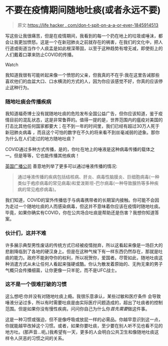 # 不要在疫情期间随地吐痰(或者永远不要)

> 原文:[https://life hacker . com/don-t-spit-on-a-a-or-ever-1845914513](https://lifehacker.com/dont-spit-on-the-ground-during-a-pandemic-or-ever-1845914513)

写这些让我很痛苦，但是在疫情期间，我看到的每一个扔在地上的垃圾或唾沫，都会让我更加愤怒。这是一个在新冠肺炎之前就存在的祸害，在我们的文化中，把人行道或街道当作个人痰盂是如此根深蒂固，以至于这种趋势有增无减，即使街上的人们戴着口罩来防止COVID的传播。

Watch

我知道我很有可能听起来像一个愤怒的父亲，但我真的不在乎:我在这里告诫那些喜欢他们的血盆大口、口水横流的方式的人，因为你应该感觉不好，你真的应该停止这种行为。

### 随地吐痰会传播疾病

我知道福奇博士没有就随地吐痰的危险发布全国公益广告，但你应该知道，鉴于疫情目前的混乱状态，这是非常鲁莽的。值得一提的是，世界范围内的瘟疫对美国的打击比其他任何国家都要大；在不到一年的时间里，我们已经有超过30万人死于新冠肺炎病毒 ，而且这个可怕的数字在不久的将来看不到丝毫减弱的迹象。那你为什么在人们走过的地方随地吐痰？

COVID通过多种方式传播，是的，你吐在地上的唾液是这种病毒传播的载体之一。但是等等，它也能传播其他疾病！

[英国广播公司](https://www.bbc.com/news/health-43372154) 善意地列举了更多可以通过唾液传播的情况:

> 通过唾液传播的疾病包括结核病、肝炎、病毒性脑膜炎、巨细胞病毒(一种类似于疱疹病毒的常见病毒)和爱泼斯坦-巴尔病毒(一种导致腺热等多种疾病的常见疱疹病毒)。

我们知道，COVID的室外传播低于与病毒携带者的长期室内接触。你可能不会因为走过一个随地吐痰的人而感染病毒，但这并不意味着你应该在疫情时随地吐痰。毕竟，如果你确实有COVID，你在公共场合吐痰是帮助还是伤害？我想你知道答案。

### 伙计们，这并不难

许多展示典型男性废话的传统方式已经被疫情抛弃，所以这看起来像是一场巨大的悲剧降临到了各地的硬汉身上。但是在这种气候下有一样东西仍然存在，那就是吐痰的能力。政府不能剥夺你的权利，所以祝贺你，爱国者。尽管如此，随地吐痰这种消遣方式从未让任何人看起来强硬或酷。你认为散发着原始的、无拘无束的男子气概只会传播细菌，让你更像一只羊驼，而不是UFC战士。

### 这不是一个很难打破的习惯

这么想吧:你并没有对随地吐痰上瘾。我很乐意承认，某些过敏和医疗条件 会导致唾液分泌过多，所以有时需要吐痰是由实际医疗问题造成的，超出了吐痰者的控制范围。但是如果你没有慢性疾病，问问你自己为什么你*首先需要*做这件事。

这是一种习惯或强迫，但不是像呼吸或放屁一样的必需品。你越早意识到这一点，你就能越早改掉这个习惯。或者，如果你要吐痰，至少要在别人听不见也看不见的地方吐。(那声音...呃。)我希望有一天，更多的人会明白公共卫生和像随地吐痰这样令人厌恶的习惯之间的关系。